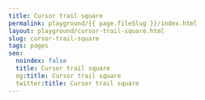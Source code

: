 ```yaml
---
title: Cursor trail square
permalink: playground/{{ page.fileSlug }}/index.html
layout: playground/cursor-trail-square.html
slug: cursor-trail-square
tags: pages
seo:
  noindex: false
  title: Cursor trail square
  og:title: Cursor trail square
  twitter:title: Cursor trail square
---
```



